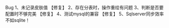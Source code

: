 ﻿Bug
	1、未记录皮肤值					【修复】
	2、存在分表时，操作重绘有问题
	3、判断是否要配置时不够完美		【修复】
	4、测试mysql的兼容				【修复】
	5、Sqlserver同步效率不如sqlite！